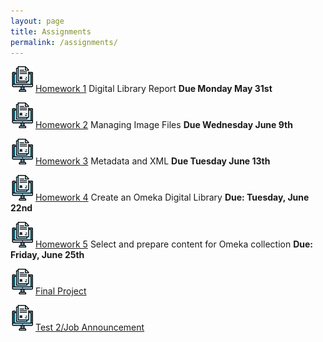 ```yaml
---
layout: page
title: Assignments
permalink: /assignments/
---
```


![homework](/assets/hw.jpg) [Homework 1](https://markwolfeman.github.io/ist653/assignments/homework1.html) Digital Library Report **Due Monday May 31st**

![homework](/assets/hw.jpg) [Homework 2](https://markwolfeman.github.io/ist653/assignments/homework2.html) Managing Image Files **Due Wednesday June 9th**

![homework](/assets/hw.jpg) [Homework 3](https://markwolfeman.github.io/ist653/assignments/homework3.html) Metadata and XML **Due Tuesday June 13th**

![homework](/assets/hw.jpg) [Homework 4](https://markwolfeman.github.io/ist653/assignments/homework4.html) Create an Omeka Digital Library **Due: Tuesday, June 22nd**

![homework](/assets/hw.jpg) [Homework 5](https://markwolfeman.github.io/ist653/assignments/homework5.html) Select and prepare content for Omeka collection **Due: Friday, June 25th**

![homework](/assets/hw.jpg) [Final Project]() 

![homework](/assets/hw.jpg) [Test 2/Job Announcement]() 



